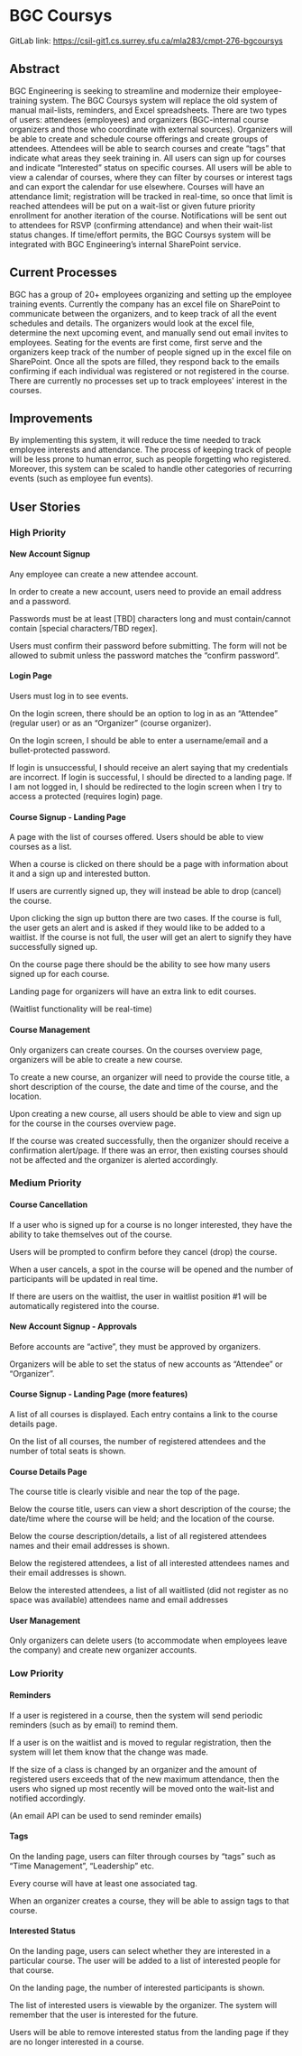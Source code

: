 # BGC Coursys
GitLab link: https://csil-git1.cs.surrey.sfu.ca/mla283/cmpt-276-bgcoursys

## Abstract
BGC Engineering is seeking to streamline and modernize their employee-training system. The BGC Coursys system will replace the old system of manual mail-lists, reminders, and Excel spreadsheets. There are two types of users: attendees (employees) and organizers (BGC-internal course organizers and those who coordinate with external sources). Organizers will be able to create and schedule course offerings and create groups of attendees. Attendees will be able to search courses and create “tags” that indicate what areas they seek training in. All users can sign up for courses and indicate “Interested” status on specific courses. All users will be able to view a calendar of courses, where they can filter by courses or interest tags and can export the calendar for use elsewhere. Courses will have an attendance limit; registration will be tracked in real-time, so once that limit is reached attendees will be put on a wait-list or given future priority enrollment for another iteration of the course. Notifications will be sent out to attendees for RSVP (confirming attendance) and when their wait-list status changes. If time/effort permits, the BGC Coursys system will be integrated with BGC Engineering’s internal SharePoint service.

## Current Processes
BGC has a group of 20+ employees organizing and setting up the employee training events. Currently the company has an excel file on SharePoint to communicate between the organizers, and to keep track of all the event schedules and details. The organizers would look at the excel file, determine the next upcoming event, and manually send out email invites to employees. Seating for the events are first come, first serve and the organizers keep track of the number of people signed up in the excel file on SharePoint. Once all the spots are filled, they respond back to the emails confirming if each individual was registered or not registered in the course. There are currently no processes set up to track employees' interest in the courses. 

## Improvements
By implementing this system, it will reduce the time needed to track employee interests and attendance. The process of keeping track of people will be less prone to human error, such as people forgetting who registered. Moreover, this system can be scaled to handle other categories of recurring events (such as employee fun events).

## User Stories

### High Priority 
#### New Account Signup 

Any employee can create a new attendee account.

In order to create a new account, users need to provide an email address and a password.

Passwords must be at least [TBD] characters long and must contain/cannot contain [special characters/TBD regex].

Users must confirm their password before submitting. The form will not be allowed to submit unless the password matches the “confirm password”.

#### Login Page

Users must log in to see events.

On the login screen, there should be an option to log in as an “Attendee” (regular user) or as an “Organizer” (course organizer).

On the login screen, I should be able to enter a username/email and a bullet-protected password.

If login is unsuccessful, I should receive an alert saying that my credentials are incorrect. If login is successful, I should be directed to a landing page. If I am not logged in, I should be redirected to the login screen when I try to access a protected (requires login) page.

#### Course Signup - Landing Page 

A page with the list of courses offered. Users should be able to view courses as a list.

When a course is clicked on there should be a page with information about it and a sign up and interested button.

If users are currently signed up, they will instead be able to drop (cancel) the course.

Upon clicking the sign up button there are two cases. If the course is full, the user gets an alert and is asked if they would like to be added to a waitlist. If the course is not full, the user will get an alert to signify they have successfully signed up.

On the course page there should be the ability to see how many users signed up for each course.

Landing page for organizers will have an extra link to edit courses.

(Waitlist functionality will be real-time)

#### Course Management

Only organizers can create courses. On the courses overview page, organizers will be able to create a new course.

To create a new course, an organizer will need to provide the course title, a short description of the course, the date and time of the course, and the location.

Upon creating a new course, all users should be able to view and sign up for the course in the courses overview page.

If the course was created successfully, then the organizer should receive a confirmation alert/page. If there was an error, then existing courses should not be affected and the organizer is alerted accordingly.


### Medium Priority 

#### Course Cancellation 

If a user who is signed up for a course is no longer interested, they have the ability to take themselves out of the course.

Users will be prompted to confirm before they cancel (drop) the course.

When a user cancels, a spot in the course will be opened and the number of participants will be updated in real time.

If there are users on the waitlist, the user in waitlist position #1 will be automatically registered into the course.

#### New Account Signup - Approvals

Before accounts are “active”, they must be approved by organizers.

Organizers will be able to set the status of new accounts as “Attendee” or “Organizer”.

#### Course Signup - Landing Page (more features)

A list of all courses is displayed. Each entry contains a link to the course details page.

On the list of all courses, the number of registered attendees and the number of total seats is shown.

#### Course Details Page

The course title is clearly visible and near the top of the page.

Below the course title, users can view a short description of the course; the date/time where the course will be held; and the location of the course.

Below the course description/details, a list of all registered attendees names and their email addresses is shown.

Below the registered attendees, a list of all interested attendees names and their email addresses is shown.

Below the interested attendees, a list of all waitlisted (did not register as no space was available) attendees name and email addresses 

#### User Management

Only organizers can delete users (to accommodate when employees leave the company) and create new organizer accounts. 

### Low Priority
#### Reminders

If a user is registered in a course, then the system will send periodic reminders (such as by email) to remind them.

If a user is on the waitlist and is moved to regular registration, then the system will let them know that the change was made.

If the size of a class is changed by an organizer and the amount of registered users exceeds that of the new maximum attendance, then the users who signed up most recently will be moved onto the wait-list and notified accordingly.

(An email API can be used to send reminder emails)

#### Tags

On the landing page, users can filter through courses by “tags” such as “Time Management”, “Leadership” etc.

Every course will have at least one associated tag.

When an organizer creates a course, they will be able to assign tags to that course.

#### Interested Status

On the landing page, users can select whether they are interested in a particular course. The user will be added to a list of interested people for that course.

On the landing page, the number of interested participants is shown.

The list of interested users is viewable by the organizer. The system will remember that the user is interested for the future.

Users will be able to remove interested status from the landing page if they are no longer interested in a course.